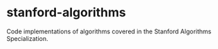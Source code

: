 # stanford-algorithms

Code implementations of algorithms covered in the Stanford Algorithms Specialization.
